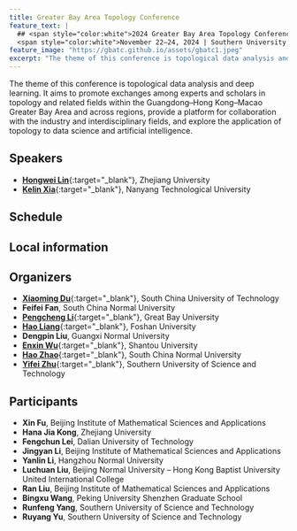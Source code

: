 ```yaml
---
title: Greater Bay Area Topology Conference
feature_text: |
  ## <span style="color:white">2024 Greater Bay Area Topology Conference: Topological data analysis and deep learning</span>
  <span style="color:white">November 22–24, 2024 | Southern University of Science and Technology | Shenzhen</span>
feature_image: "https://gbatc.github.io/assets/gbatc1.jpeg"
excerpt: "The theme of this conference is topological data analysis and deep learning. It aims to promote exchanges among experts and scholars in topology and related fields within the Guangdong–Hong Kong–Macao Greater Bay Area and across regions, provide a platform for collaboration with the industry and interdisciplinary fields, and explore the application of topology to data science and artificial intelligence."
---
```


The theme of this conference is topological data analysis and deep learning. It aims to promote exchanges among experts and scholars in topology and related fields within the Guangdong–Hong Kong–Macao Greater Bay Area and across regions, provide a platform for collaboration with the industry and interdisciplinary fields, and explore the application of topology to data science and artificial intelligence.

## <a name="speakers"></a>Speakers

- [**Hongwei Lin**](https://person.zju.edu.cn/hwlin){:target="_blank"}, Zhejiang University
- [**Kelin Xia**](https://personal.ntu.edu.sg/xiakelin/){:target="_blank"}, Nanyang Technological University

## <a name="schedule"></a>Schedule



## <a name="local"></a>Local information



## <a name="organizers"></a>Organizers

- [**Xiaoming Du**](http://www2.scut.edu.cn/math/2017/1229/c14638a318362/page.htm){:target="_blank"}, South China University of Technology
- **Feifei Fan**, South China Normal University
- [**Pengcheng Li**](https://lipcaty.github.io/){:target="_blank"}, Great Bay University
- [**Hao Liang**](https://www.fosu.edu.cn/math/szdw/shuxuexi/19211.html){:target="_blank"}, Foshan University
- **Dengpin Liu**, Guangxi Normal University
- [**Enxin Wu**](https://math.stu.edu.cn/jsdw/zrjs/wex.htm){:target="_blank"}, Shantou University
- [**Hao Zhao**](https://user.scnu.edu.cn/profile/index/user.html?site=maths&uid=9724){:target="_blank"}, South China Normal University
- [**Yifei Zhu**](https://faculty.sustech.edu.cn/zhuyf/){:target="_blank"}, Southern University of Science and Technology



## <a name="participants"></a>Participants

- **Xin Fu**, Beijing Institute of Mathematical Sciences and Applications
- **Hana Jia Kong**, Zhejiang University
- **Fengchun Lei**, Dalian University of Technology
- **Jingyan Li**, Beijing Institute of Mathematical Sciences and Applications
- **Yanlin Li**, Hangzhou Normal University
- **Luchuan Liu**, Beijing Normal University – Hong Kong Baptist University United International College
- **Ran Liu**, Beijing Institute of Mathematical Sciences and Applications
- **Bingxu Wang**, Peking University Shenzhen Graduate School
- **Runfeng Yang**, Southern University of Science and Technology
- **Ruyang Yu**, Southern University of Science and Technology
